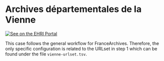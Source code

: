 # Archives départementales de la Vienne

[![See on the EHRI Portal](https://img.shields.io/badge/See_on-the_EHRI_Portal-83004c)](https://portal.ehri-project.eu/institutions/fr-006195)

This case follows the general workflow for FranceArchives. Therefore, the only specific configuration is related to the URLset in step 1 which can be found under the file `vienne-urlset.tsv`.
